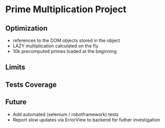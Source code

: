 
# Prime Multiplication Project

## Optimization

- references to the DOM objects stored in the object
- LAZY multiplication calculated on the fly
- 10k precomputed primes loaded at the beginning

## Limits


## Tests Coverage


## Future

- Add automated (selenium / robotframework) tests
- Report slow updates via ErrorView to backend for futher investigation

